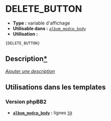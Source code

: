 # DELETE_BUTTON
* __Type :__ variable d'affichage
* __Utilisable dans :__ [`album_modcp_body`](../tpl/album_modcp_body.md#readme)
* __Utilisation :__

```smarty
{DELETE_BUTTON}
```

## Description[*](https://fa-tvars.appspot.com/var/DELETE_BUTTON)
[*Ajouter une description*](https://fa-tvars.appspot.com/var/DELETE_BUTTON)

## Utilisations dans les templates

### Version phpBB2
* __[`album_modcp_body`](../tpl/album_modcp_body.md#readme) :__ lignes [`59`](../src/subsilver/album_modcp_body.tpl#L59)

